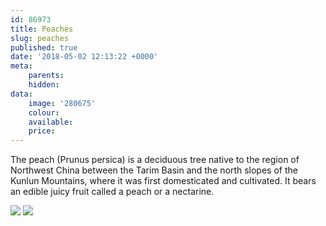 ```yaml
---
id: 86973
title: Peaches
slug: peaches
published: true
date: '2018-05-02 12:13:22 +0000'
meta:
    parents: 
    hidden: 
data:
    image: '280675'
    colour: 
    available: 
    price:
---
```


The peach (Prunus persica) is a deciduous tree native to the region of Northwest China between the Tarim Basin and the north slopes of the Kunlun Mountains, where it was first domesticated and cultivated. It bears an edible juicy fruit called a peach or a nectarine.

<!--{% gallery %}-->
![](www.datocms-assets.com/3015/1525263196-peach-1.jpg)
![](www.datocms-assets.com/3015/1525263198-peach-2.jpg)
<!--{% endgallery %}-->